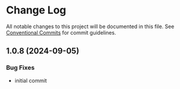 # Change Log

All notable changes to this project will be documented in this file.
See [Conventional Commits](https://conventionalcommits.org) for commit guidelines.

## 1.0.8 (2024-09-05)

### Bug Fixes

- initial commit
